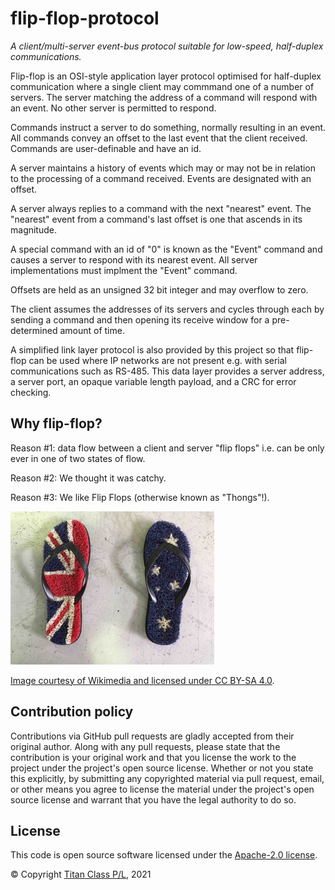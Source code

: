# flip-flop-protocol

*A client/multi-server event-bus protocol suitable for low-speed, half-duplex communications.*

Flip-flop is an OSI-style application layer protocol optimised for half-duplex communication where a single client may commmand one of a number of servers. The server matching the address of a command will respond with an event. No other server is permitted to respond.

Commands instruct a server to do something, normally resulting in an event. All commands convey an offset to the last event that the client received. Commands are user-definable and have an id.

A server maintains a history of events which may or may not be in relation to the processing of a command received. Events are designated with an offset.

A server always replies to a command with the next "nearest" event. The "nearest" event from a command's last offset is one that ascends in its magnitude. 

A special command with an id of "0" is known as the "Event" command and causes a server to respond with its nearest event. All server implementations must implment the "Event" command.

Offsets are held as an unsigned 32 bit integer and may overflow to zero.

The client assumes the addresses of its servers and cycles through each by sending a command and then opening its receive window for a pre-determined amount of time.

A simplified link layer protocol is also provided by this project so that flip-flop can be used where IP networks are not present e.g. with serial communications such as RS-485. This data layer provides a server address, a server port, an opaque variable length payload, and a CRC for error checking.

## Why flip-flop?

Reason #1: data flow between a client and server "flip flops" i.e. can be only ever in one of two states of flow.

Reason #2: We thought it was catchy.

Reason #3: We like Flip Flops (otherwise known as "Thongs"!).

![Flip Flops!](Australia_Day_Thongs.jpg "Australia Day Flip Flops!")


[Image courtesy of Wikimedia and licensed under CC BY-SA 4.0](https://commons.wikimedia.org/wiki/Category:Flip-flops_(footwear)#/media/File:Australia_Day_Thongs.tiff).

## Contribution policy

Contributions via GitHub pull requests are gladly accepted from their original author. Along with any pull requests, please state that the contribution is your original work and that you license the work to the project under the project's open source license. Whether or not you state this explicitly, by submitting any copyrighted material via pull request, email, or other means you agree to license the material under the project's open source license and warrant that you have the legal authority to do so.

## License

This code is open source software licensed under the [Apache-2.0 license](./LICENSE).

© Copyright [Titan Class P/L](https://www.titanclass.com.au/), 2021